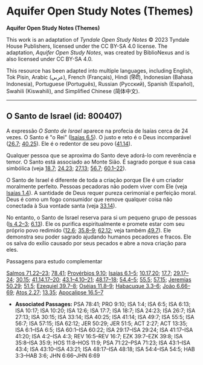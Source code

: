 # Aquifer Open Study Notes (Themes)

**Aquifer Open Study Notes (Themes)**

This work is an adaptation of *Tyndale Open Study Notes* © 2023 Tyndale House Publishers, licensed under the CC BY\-SA 4\.0 license. The adaptation, *Aquifer Open Study Notes*, was created by BiblioNexus and is also licensed under CC BY\-SA 4\.0\.

This resource has been adapted into multiple languages, including English, Tok Pisin, Arabic (عربي), French (Français), Hindi (हिंदी), Indonesian (Bahasa Indonesia), Portuguese (Português), Russian (Русский), Spanish (Español), Swahili (Kiswahili), and Simplified Chinese (简体中文).



--------------------------------

## O Santo de Israel (id: 800407)

A expressão *O Santo de Israel* aparece na profecia de Isaías cerca de 24 vezes. O Santo é "o Rei" ([Isaías 6\.5](https://ref.ly/Isa6:5)). O justo e reto é o Deus incomparável ([26\.7](https://ref.ly/Isa26:7); [40\.25](https://ref.ly/Isa40:25)). Ele é o redentor de seu povo ([41\.14](https://ref.ly/Isa41:14)).

Qualquer pessoa que se aproxima do Santo deve adorá\-lo com reverência e temor. O Santo está associado ao Monte Sião. É sagrado porque é sua casa simbólica (veja [18\.7](https://ref.ly/Isa18:7); [24\.23](https://ref.ly/Isa24:23); [27\.13](https://ref.ly/Isa27:13); [56\.7](https://ref.ly/Isa56:7); [60\.1–22](https://ref.ly/Isa60:1-Isa60:22)).

O Santo de Israel é diferente de toda a criação porque Ele é um criador moralmente perfeito. Pessoas pecadoras não podem viver com Ele (veja [Isaías 1\.4](https://ref.ly/Isa1:4)). A santidade de Deus requer pureza cerimonial e perfeição moral. Deus é como um fogo consumidor que remove qualquer coisa não conectada à Sua vontade santa (veja [33\.14](https://ref.ly/Isa33:14)).

No entanto, o Santo de Israel reserva para si um pequeno grupo de pessoas ([Is 4\.2–3](https://ref.ly/Isa4:2-Isa4:3); [6\.13](https://ref.ly/Isa6:13)). Ele os purifica espiritualmente e promete estar com seu próprio povo redimido ([12\.6](https://ref.ly/Isa12:6); [35\.8–9](https://ref.ly/Isa35:8-Isa35:9); [62\.12](https://ref.ly/Isa62:12); veja também [49\.7](https://ref.ly/Isa49:7)). Ele demonstra seu poder sagrado ajudando humanos pecadores e fracos. Ele os salva do exílio causado por seus pecados e abre a nova criação para eles.

Passagens para estudo complementar

[Salmos 71\.22–23](https://ref.ly/Ps71:22-Ps71:23); [78\.41](https://ref.ly/Ps78:41); [Provérbios 9\.10](https://ref.ly/Prov9:10); [Isaías 6\.1–5](https://ref.ly/Isa6:1-Isa6:5); [10\.17](https://ref.ly/Isa10:17),[20](https://ref.ly/Isa10:20); [17\.7](https://ref.ly/Isa17:7); [29\.17–24](https://ref.ly/Isa29:17-Isa29:24); [30\.15](https://ref.ly/Isa30:15); [41\.14](https://ref.ly/Isa41:14),[17–20](https://ref.ly/Isa41:17-Isa41:20); [43\.1–4](https://ref.ly/Isa43:1-Isa43:4),[10–21](https://ref.ly/Isa43:10-Isa43:21); [48\.17–18](https://ref.ly/Isa48:17-Isa48:18); [54\.4–5](https://ref.ly/Isa54:4-Isa54:5); [55\.5](https://ref.ly/Isa55:5); [57\.15](https://ref.ly/Isa57:15); [Jeremias 50\.29](https://ref.ly/Jer50:29); [51\.5](https://ref.ly/Jer51:5); [Ezequiel 39\.7–8](https://ref.ly/Ezek39:7-Ezek39:8); [Oséias 11\.8–9](https://ref.ly/Hos11:8-Hos11:9); [Habacuque 3\.3–6](https://ref.ly/Hab3:3-Hab3:6); [João 6\.66–69](https://ref.ly/John6:66-John6:69); [Atos 2\.27](https://ref.ly/Acts2:27); [13\.35](https://ref.ly/Acts13:35); [Apocalipse 16\.5–7](https://ref.ly/Rev16:5-Rev16:7)

* **Associated Passages:** PSA 78:41; PRO 9:10; ISA 1:4; ISA 6:5; ISA 6:13; ISA 10:17; ISA 10:20; ISA 12:6; ISA 17:7; ISA 18:7; ISA 24:23; ISA 26:7; ISA 27:13; ISA 30:15; ISA 33:14; ISA 40:25; ISA 41:14; ISA 49:7; ISA 55:5; ISA 56:7; ISA 57:15; ISA 62:12; JER 50:29; JER 51:5; ACT 2:27; ACT 13:35; ISA 6:1–ISA 6:5; ISA 60:1–ISA 60:22; ISA 29:17–ISA 29:24; ISA 41:17–ISA 41:20; ISA 4:2–ISA 4:3; REV 16:5–REV 16:7; EZK 39:7–EZK 39:8; ISA 35:8–ISA 35:9; HOS 11:8–HOS 11:9; PSA 71:22–PSA 71:23; ISA 43:1–ISA 43:4; ISA 43:10–ISA 43:21; ISA 48:17–ISA 48:18; ISA 54:4–ISA 54:5; HAB 3:3–HAB 3:6; JHN 6:66–JHN 6:69

